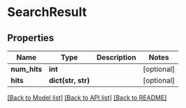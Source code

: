 # SearchResult

## Properties
Name | Type | Description | Notes
------------ | ------------- | ------------- | -------------
**num_hits** | **int** |  | [optional] 
**hits** | **dict(str, str)** |  | [optional] 

[[Back to Model list]](../README.md#documentation-for-models) [[Back to API list]](../README.md#documentation-for-api-endpoints) [[Back to README]](../README.md)


